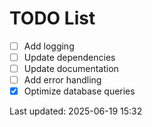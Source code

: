 # TODO List

- [ ] Add logging
- [ ] Update dependencies
- [ ] Update documentation
- [ ] Add error handling
- [x] Optimize database queries

Last updated: 2025-06-19 15:32

